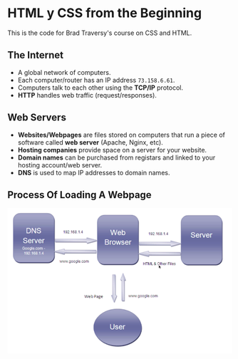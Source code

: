 # HTML y CSS from the Beginning
This is the code for Brad Traversy's course on CSS and HTML. 

## The Internet
* A global network of computers.
* Each computer/router has an IP address `73.158.6.61`.
* Computers talk to each other using the **TCP/IP** protocol.
* **HTTP** handles web traffic (request/responses).

## Web Servers
 - **Websites/Webpages** are files stored on computers that run a piece of software called **web server** (Apache, Nginx, etc).
 - **Hosting companies** provide space on a server for your website.
 - **Domain names** can be purchased from registars and linked to your hosting account/web server.
 - **DNS** is used to map IP addresses to domain names.

## Process Of Loading A Webpage
 ![Process Of Loading a Webpage](./docs/img/how-a-page-loads.png)

 
